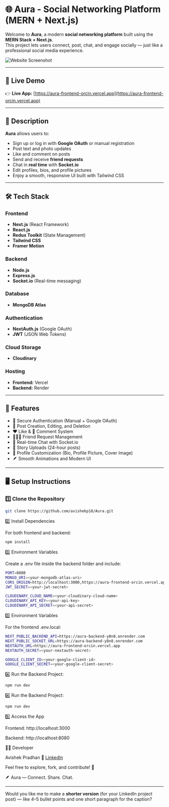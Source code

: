 # 🌐 Aura - Social Networking Platform (MERN + Next.js)

Welcome to **Aura**, a modern **social networking platform** built using the **MERN Stack + Next.js**.  
This project lets users connect, post, chat, and engage socially — just like a professional social media experience.

![Website Screenshot](./frontend/public/images/Screenshot.png)

---

## 🚀 Live Demo

👉 **Live App:** [https://aura-frontend-orcin.vercel.app](https://aura-frontend-orcin.vercel.app)

---

## 📄 Description

**Aura** allows users to:

- Sign up or log in with **Google OAuth** or manual registration
- Post text and photo updates
- Like and comment on posts
- Send and receive **friend requests**
- Chat in **real time** with **Socket.io**
- Edit profiles, bios, and profile pictures
- Enjoy a smooth, responsive UI built with Tailwind CSS

---

## 🛠️ Tech Stack

### **Frontend**

- **Next.js** (React Framework)
- **React.js**
- **Redux Toolkit** (State Management)
- **Tailwind CSS**
- **Framer Motion**

### **Backend**

- **Node.js**
- **Express.js**
- **Socket.io** (Real-time messaging)

### **Database**

- **MongoDB Atlas**

### **Authentication**

- **NextAuth.js** (Google OAuth)
- **JWT** (JSON Web Tokens)

### **Cloud Storage**

- **Cloudinary**

### **Hosting**

- **Frontend:** Vercel
- **Backend:** Render

---

## 🔧 Features

- 🔐 Secure Authentication (Manual + Google OAuth)
- 📝 Post Creation, Editing, and Deletion
- ❤️ Like & 💬 Comment System
- 🧑‍🤝‍🧑 Friend Request Management
- 💬 Real-time Chat with Socket.io
- 🧾 Story Uploads (24-hour posts)
- 👤 Profile Customization (Bio, Profile Picture, Cover Image)
- 🪶 Smooth Animations and Modern UI

---

## 🖥️ Setup Instructions

### 1️⃣ Clone the Repository

```bash
git clone https://github.com/avishekp18/Aura.git

```

2️⃣ Install Dependencies

For both frontend and backend:

```bash
npm install

```

3️⃣ Environment Variables

Create a .env file inside the backend folder and include:

```bash
PORT=8080
MONGO_URI=<your-mongodb-atlas-uri>
CORS_ORIGIN=http://localhost:3000,https://aura-frontend-orcin.vercel.app
JWT_SECRET=<your-jwt-secret>

CLOUDINARY_CLOUD_NAME=<your-cloudinary-cloud-name>
CLOUDINARY_API_KEY=<your-api-key>
CLOUDINARY_API_SECRET=<your-api-secret>


```

3️⃣ Environment Variables

For the frontend .env.local:

```bash
NEXT_PUBLIC_BACKEND_API=https://aura-backend-y8n8.onrender.com
NEXT_PUBLIC_SOCKET_URL=https://aura-backend-y8n8.onrender.com
NEXTAUTH_URL=https://aura-frontend-orcin.vercel.app
NEXTAUTH_SECRET=<your-nextauth-secret>

GOOGLE_CLIENT_ID=<your-google-client-id>
GOOGLE_CLIENT_SECRET=<your-google-client-secret>

```

4️⃣ Run the Backend Project:

```bash
npm run dev

```

4️⃣ Run the Backend Project:

```bash
npm run dev
```

5️⃣ Access the App

Frontend: http://localhost:3000

Backend: http://localhost:8080

👨‍💻 Developer

Avishek Pradhan
🔗 [LinkedIn](https://www.linkedin.com/in/avishek-pradhan01/)

Feel free to explore, fork, and contribute! 🚀

🪶 Aura — Connect. Share. Chat.

---

Would you like me to make a **shorter version** (for your LinkedIn project post) — like 4–5 bullet points and one short paragraph for the caption?
